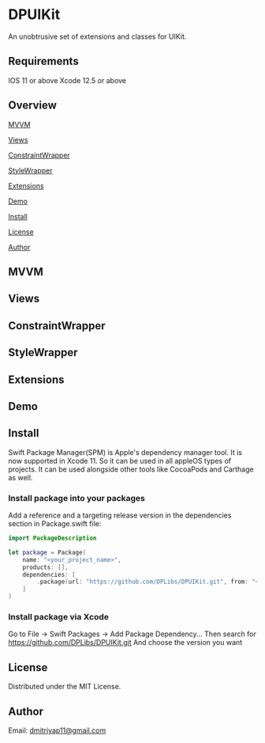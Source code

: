 # DPUIKit
An unobtrusive set of extensions and classes for UIKit.

## Requirements
IOS 11 or above
Xcode 12.5 or above

## Overview
[MVVM](#MVVM)

[Views](#Views)

[ConstraintWrapper](#ConstraintWrapper)

[StyleWrapper](#StyleWrapper)

[Extensions](#Extensions)

[Demo](#Demo)

[Install](#Install)

[License](#License)

[Author](#MVAuthorVM)

## MVVM
## Views
## ConstraintWrapper
## StyleWrapper
## Extensions
## Demo

## Install
Swift Package Manager(SPM) is Apple's dependency manager tool. It is now supported in Xcode 11. So it can be used in all appleOS types of projects. It can be used alongside other tools like CocoaPods and Carthage as well.

### Install package into your packages
Add a reference and a targeting release version in the dependencies section in Package.swift file:

```swift
import PackageDescription

let package = Package(
    name: "<your_project_name>",
    products: [],
    dependencies: [
        .package(url: "https://github.com/DPLibs/DPUIKit.git", from: "<current_version>")
    ]
)
```

### Install package via Xcode

Go to File -> Swift Packages -> Add Package Dependency...
Then search for <https://github.com/DPLibs/DPUIKit.git>
And choose the version you want

## License
Distributed under the MIT License.

## Author
Email: <dmitriyap11@gmail.com>
